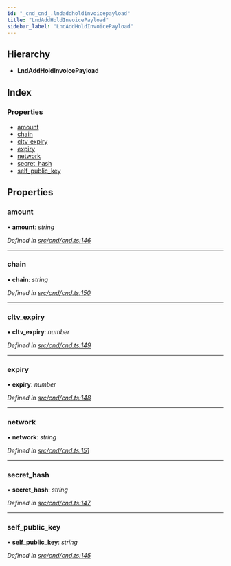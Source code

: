 ```yaml
---
id: "_cnd_cnd_.lndaddholdinvoicepayload"
title: "LndAddHoldInvoicePayload"
sidebar_label: "LndAddHoldInvoicePayload"
---
```


## Hierarchy

* **LndAddHoldInvoicePayload**

## Index

### Properties

* [amount](_cnd_cnd_.lndaddholdinvoicepayload.md#amount)
* [chain](_cnd_cnd_.lndaddholdinvoicepayload.md#chain)
* [cltv_expiry](_cnd_cnd_.lndaddholdinvoicepayload.md#cltv_expiry)
* [expiry](_cnd_cnd_.lndaddholdinvoicepayload.md#expiry)
* [network](_cnd_cnd_.lndaddholdinvoicepayload.md#network)
* [secret_hash](_cnd_cnd_.lndaddholdinvoicepayload.md#secret_hash)
* [self_public_key](_cnd_cnd_.lndaddholdinvoicepayload.md#self_public_key)

## Properties

###  amount

• **amount**: *string*

*Defined in [src/cnd/cnd.ts:146](https://github.com/comit-network/comit-js-sdk/blob/364611d/src/cnd/cnd.ts#L146)*

___

###  chain

• **chain**: *string*

*Defined in [src/cnd/cnd.ts:150](https://github.com/comit-network/comit-js-sdk/blob/364611d/src/cnd/cnd.ts#L150)*

___

###  cltv_expiry

• **cltv_expiry**: *number*

*Defined in [src/cnd/cnd.ts:149](https://github.com/comit-network/comit-js-sdk/blob/364611d/src/cnd/cnd.ts#L149)*

___

###  expiry

• **expiry**: *number*

*Defined in [src/cnd/cnd.ts:148](https://github.com/comit-network/comit-js-sdk/blob/364611d/src/cnd/cnd.ts#L148)*

___

###  network

• **network**: *string*

*Defined in [src/cnd/cnd.ts:151](https://github.com/comit-network/comit-js-sdk/blob/364611d/src/cnd/cnd.ts#L151)*

___

###  secret_hash

• **secret_hash**: *string*

*Defined in [src/cnd/cnd.ts:147](https://github.com/comit-network/comit-js-sdk/blob/364611d/src/cnd/cnd.ts#L147)*

___

###  self_public_key

• **self_public_key**: *string*

*Defined in [src/cnd/cnd.ts:145](https://github.com/comit-network/comit-js-sdk/blob/364611d/src/cnd/cnd.ts#L145)*
